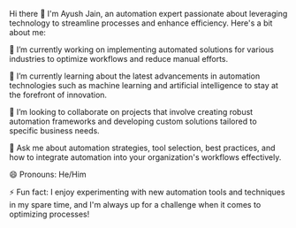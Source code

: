 Hi there 👋
I'm Ayush Jain, an automation expert passionate about leveraging technology to streamline processes and enhance efficiency. Here's a bit about me:

🔭 I’m currently working on implementing automated solutions for various industries to optimize workflows and reduce manual efforts.

🌱 I’m currently learning about the latest advancements in automation technologies such as machine learning and artificial intelligence to stay at the forefront of innovation.

👯 I’m looking to collaborate on projects that involve creating robust automation frameworks and developing custom solutions tailored to specific business needs.

💬 Ask me about automation strategies, tool selection, best practices, and how to integrate automation into your organization's workflows effectively.

😄 Pronouns: He/Him

⚡ Fun fact: I enjoy experimenting with new automation tools and techniques in my spare time, and I'm always up for a challenge when it comes to optimizing processes!

